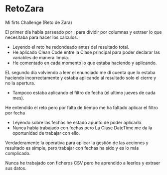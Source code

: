 # RetoZara
Mi firts Challenge (Reto de Zara)

El primer día había parseado por ; para dividir por columnas y extraer lo que necesitaba para hacer los calculos. 
- Leyendo el reto he redondeado antes del resultado total. 
- He aplicado Clean Code entre la Clase principal para poder declarar las variables de manera limpia.
- He comentado en cada momento lo que estaba haciendo y aplicando. 

EL segundo día volviendo a leer el enunciado me dí cuenta que lo estaba haciendo incorrectamente y estaba aplicando al resultado solo el cierre y no la apertura.
- Tampoco estaba aplicando el filtro de fecha (el ultimo jueves de cada mes). 

He entendido el reto pero por falta de tiempo me ha faltado aplicar el filtro por fecha
- Leyendo sobre las fechas he estado apunto de poder aplicarlo.
- Nunca había trabajado con fechas pero La Clase DateTime me da la oportunidad de trabajar con ello. 


Verdaderamente la operativa para aplicar la gestión de las acciones y resultado es simple, pero trabajar con fechas ha sido y es lo más complicado. 

Nunca he trabajado con ficheros CSV pero he aprendido a leerlos y extraer sus datos. 
